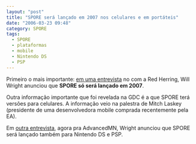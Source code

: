 ```yaml
---
layout: "post"
title: "SPORE será lançado em 2007 nos celulares e em portáteis"
date: "2006-03-23 09:48"
category: SPORE
tags:
  - SPORE
  - plataformas
  - mobile
  - Nintendo DS
  - PSP
---
```


Primeiro o mais importante: [em uma entrevista](http://www.redherring.com/Article.aspx?a=16181#) no com a Red Herring, Will Wright anunciou que **SPORE só será lançado em 2007**.

Outra informação importante que foi revelada na GDC é a que SPORE terá versões para celulares. A informação veio na palestra de Mitch Laskey (presidente de uma desenvolvedora mobile comprada recentemente pela EA).

Em [outra entrevista](http://ds.advancedmn.com/article.php?artid=3479), agora pra AdvancedMN, Wright anunciou que SPORE será lançado também para Nintendo DS e PSP.
